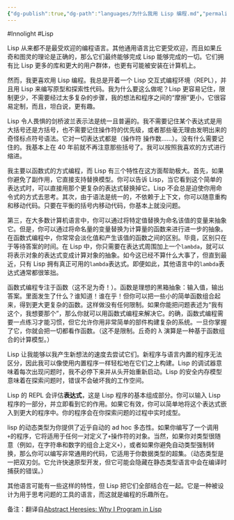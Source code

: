 ```yaml
---
{"dg-publish":true,"dg-path":"languages/为什么我用 Lisp 编程.md","permalink":"/languages/为什么我用 Lisp 编程/","created":"2025-04-29T13:49:32.745+08:00","updated":"2025-07-07T18:56:09.182+08:00"}
---
```


#Innolight #Lisp 

Lisp 从来都不是最受欢迎的编程语言。其他通用语言比它更受欢迎，而且如果丘奇和图灵的理论是正确的，那么它们最终能够完成 Lisp 能够完成的一切。它们拥有比 Lisp 更多的库和更大的用户群体，也更有可能被安装在计算机上。

然而，我更喜欢用 Lisp 编程。我总是开着一个 Lisp 交互式编程环境（REPL），并且用 Lisp 来编写原型和探索性代码。我为什么要这么做呢？Lisp 更容易记住，限制更少，不需要经过太多复杂的步骤，我的想法和程序之间的“摩擦”更小，它很容易定制，而且，坦白说，更有趣。

Lisp 令人畏惧的剑桥波兰表示法是统一且普遍的。我不需要记住某个表达式是用大括号还是方括号，也不需要记住操作符的优先级，或者那些毫无理由发明出来的奇怪标点符号语法。它对一切表达式都是（操作符 操作数……）。没有什么需要记住的。我基本上在 40 年前就不再注意那些括号了。我可以按照我喜欢的方式进行缩进。

我主要以函数式的方式编程，而 Lisp 有三个特性在这方面帮助极大。首先，如果你避免了副作用，它直接支持替换模型。你可以告诉 Lisp，当它看到这个简单的表达式时，可以直接用那个更复杂的表达式替换掉它。Lisp 不会总是迫使你用命令式的方式去思考。其次，由于语法是统一的，不依赖于上下文，你可以随意重构和移动代码。只要在平衡的括号内移动代码，你基本上就没问题。

第三，在大多数计算机语言中，你可以通过将特定值替换为命名该值的变量来抽象它。但是，你可以通过将命名量的变量替换为计算量的函数来进行进一步的抽象。在函数式编程中，你常常会淡化值和产生该值的函数之间的区别。毕竟，区别只在于等待答案的时间。在 Lisp 中，你只需要在表达式周围加上一个`lambda`，就可以将表示对象的表达式变成计算对象的抽象。如今这已经不算什么大事了，但直到最近，只有 Lisp 拥有真正可用的`lambda`表达式。即便如此，其他语言中的`lambda`表达式通常都很笨拙。

函数式编程专注于函数（这不足为奇！）。函数是理想的黑箱抽象：输入值，输出答案。里面发生了什么？谁知道！谁在乎！但你可以把一些小的简单函数组合起来，得到更大更复杂的函数。这样做没有任何限制。如果你能把问题表述为“我有这个，我想要那个”，那么你就可以用函数式编程来解决它。的确，函数式编程需要一点练习才能习惯，但它允许你用非常简单的部件构建复杂的系统。一旦你掌握了它，你就会把一切都看作函数。（这不是限制。丘奇的 λ 演算是一种基于函数组合的计算模型。）

Lisp 让我能够以我产生新想法的速度去尝试它们。新程序与语言内置的程序无法区分，因此我可以像使用内置程序一样轻松地在它们之上构建。Lisp 的调试器意味着每次出现问题时，我不必停下来并从头开始重新启动。Lisp 的安全内存模型意味着在探索问题时，错误不会破坏我的工作空间。

Lisp 的 REPL 会评估**表达式**，这是 Lisp 程序的基本组成部分。你可以输入 Lisp 程序的一部分，并立即看到它的作用。如果它有效，你可以简单地将这个表达式嵌入到更大的程序中。你的程序会在你探索问题的过程中实时成型。

lisp 的动态类型为你提供了近乎自动的 ad hoc 多态性。如果你编写了一个调用`+`的程序，它将适用于任何一对定义了`+`操作符的对象。当然，如果你对类型很随意（例如，在字符串和数字的组合上定义`+`），或者如果你避免自动类型强制转换，那么你可以编写非常通用的代码，它适用于你数据类型的超集。（动态类型是一把双刃剑。它允许快速原型开发，但它可能会隐藏在静态类型语言中会在编译时捕获的错误。）

其他语言可能有一些这样的特性，但 Lisp 把它们全部结合在一起。它是一种被设计为用于思考问题的工具的语言，而这就是编程的乐趣所在。

备注：翻译自[Abstract Heresies: Why I Program in Lisp](https://funcall.blogspot.com/2025/04/why-i-program-in-lisp.html)